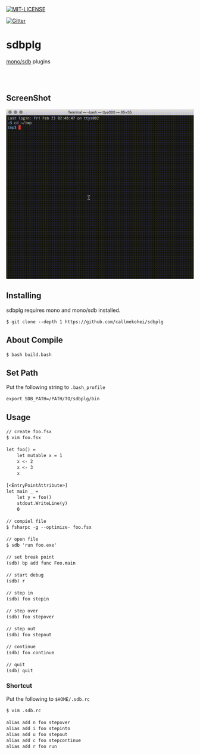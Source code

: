 [![MIT-LICENSE](http://img.shields.io/badge/license-MIT-blue.svg?style=flat)](https://github.com/callmekohei/tigaDebugger/blob/master/LICENSE)

[![Gitter](https://img.shields.io/gitter/room/nwjs/nw.js.svg)](https://gitter.im/vim-jp/reading-vimrc)

# sdbplg

[mono/sdb](https://github.com/mono/sdb) plugins

<br>
<br>

## ScreenShot

![alt text](./pic/20180223.gif)

## Installing
sdbplg requires mono and mono/sdb installed.

```
$ git clone --depth 1 https://github.com/callmekohei/sdbplg
```

## About Compile
```
$ bash build.bash
```

## Set Path
Put the following string to `.bash_profile`
```
export SDB_PATH=/PATH/TO/sdbplg/bin
```

## Usage
```
// create foo.fsx
$ vim foo.fsx

let foo() =
    let mutable x = 1
    x <- 2
    x <- 3
    x

[<EntryPointAttribute>]
let main _ =
    let y = foo()
    stdout.WriteLine(y)
    0

// compiel file
$ fsharpc -g --optimize- foo.fsx

// open file
$ sdb 'run foo.exe'

// set break point
(sdb) bp add func Foo.main

// start debug
(sdb) r

// step in
(sdb) foo stepin

// step over
(sdb) foo stepover

// step out
(sdb) foo stepout

// continue
(sdb) foo continue

// quit
(sdb) quit
```

### Shortcut

Put the following to `$HOME/.sdb.rc`
```
$ vim .sdb.rc

alias add n foo stepover
alias add i foo stepinto
alias add u foo stepout
alias add c foo stepcontinue
alias add r foo run
```
